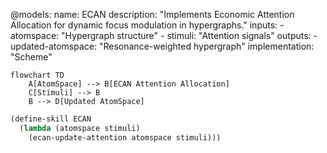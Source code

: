 @models:
  name: ECAN
  description: "Implements Economic Attention Allocation for dynamic focus modulation in hypergraphs."
  inputs: 
    - atomspace: "Hypergraph structure"
    - stimuli: "Attention signals"
  outputs: 
    - updated-atomspace: "Resonance-weighted hypergraph"
  implementation: "Scheme"

```mermaid
flowchart TD
    A[AtomSpace] --> B[ECAN Attention Allocation]
    C[Stimuli] --> B
    B --> D[Updated AtomSpace]
```

```scheme
(define-skill ECAN
  (lambda (atomspace stimuli)
    (ecan-update-attention atomspace stimuli)))
```